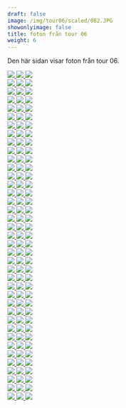 ```yaml
---  
draft: false  
image: /img/tour06/scaled/082.JPG  
showonlyimage: false  
title: foton från tour 06  
weight: 6  
---
```


Den här sidan visar foton från tour 06.

<div class="col-md-8"> <div class="row">  
<a href="/img/tour06/scaled/001.JPG" data-toggle="lightbox"         data-gallery="example-gallery" class="col-sm-4">
<img src="/img/tour06/thumbs/001.JPG" class="img-fluid"> </a>  
<a href="/img/tour06/scaled/002.JPG" data-toggle="lightbox"         data-gallery="example-gallery" class="col-sm-4">
<img src="/img/tour06/thumbs/002.JPG" class="img-fluid"> </a>  
<a href="/img/tour06/scaled/003.JPG" data-toggle="lightbox"         data-gallery="example-gallery" class="col-sm-4">
<img src="/img/tour06/thumbs/003.JPG" class="img-fluid"> </a> </div>
<div class="row">  
<a href="/img/tour06/scaled/004.JPG" data-toggle="lightbox"         data-gallery="example-gallery" class="col-sm-4">
<img src="/img/tour06/thumbs/004.JPG" class="img-fluid"> </a>  
<a href="/img/tour06/scaled/005.JPG" data-toggle="lightbox"         data-gallery="example-gallery" class="col-sm-4">
<img src="/img/tour06/thumbs/005.JPG" class="img-fluid"> </a>  
<a href="/img/tour06/scaled/006.JPG" data-toggle="lightbox"         data-gallery="example-gallery" class="col-sm-4">
<img src="/img/tour06/thumbs/006.JPG" class="img-fluid"> </a> </div>
<div class="row">  
<a href="/img/tour06/scaled/007.JPG" data-toggle="lightbox"         data-gallery="example-gallery" class="col-sm-4">
<img src="/img/tour06/thumbs/007.JPG" class="img-fluid"> </a>  
<a href="/img/tour06/scaled/008.JPG" data-toggle="lightbox"         data-gallery="example-gallery" class="col-sm-4">
<img src="/img/tour06/thumbs/008.JPG" class="img-fluid"> </a>  
<a href="/img/tour06/scaled/009.JPG" data-toggle="lightbox"         data-gallery="example-gallery" class="col-sm-4">
<img src="/img/tour06/thumbs/009.JPG" class="img-fluid"> </a> </div>
<div class="row">  
<a href="/img/tour06/scaled/010.JPG" data-toggle="lightbox"         data-gallery="example-gallery" class="col-sm-4">
<img src="/img/tour06/thumbs/010.JPG" class="img-fluid"> </a>  
<a href="/img/tour06/scaled/011.JPG" data-toggle="lightbox"         data-gallery="example-gallery" class="col-sm-4">
<img src="/img/tour06/thumbs/011.JPG" class="img-fluid"> </a>  
<a href="/img/tour06/scaled/012.JPG" data-toggle="lightbox"         data-gallery="example-gallery" class="col-sm-4">
<img src="/img/tour06/thumbs/012.JPG" class="img-fluid"> </a> </div>
<div class="row">  
<a href="/img/tour06/scaled/013.JPG" data-toggle="lightbox"         data-gallery="example-gallery" class="col-sm-4">
<img src="/img/tour06/thumbs/013.JPG" class="img-fluid"> </a>  
<a href="/img/tour06/scaled/014.JPG" data-toggle="lightbox"         data-gallery="example-gallery" class="col-sm-4">
<img src="/img/tour06/thumbs/014.JPG" class="img-fluid"> </a>  
<a href="/img/tour06/scaled/015.JPG" data-toggle="lightbox"         data-gallery="example-gallery" class="col-sm-4">
<img src="/img/tour06/thumbs/015.JPG" class="img-fluid"> </a> </div>
<div class="row">  
<a href="/img/tour06/scaled/016.JPG" data-toggle="lightbox"         data-gallery="example-gallery" class="col-sm-4">
<img src="/img/tour06/thumbs/016.JPG" class="img-fluid"> </a>  
<a href="/img/tour06/scaled/017.JPG" data-toggle="lightbox"         data-gallery="example-gallery" class="col-sm-4">
<img src="/img/tour06/thumbs/017.JPG" class="img-fluid"> </a>  
<a href="/img/tour06/scaled/018.JPG" data-toggle="lightbox"         data-gallery="example-gallery" class="col-sm-4">
<img src="/img/tour06/thumbs/018.JPG" class="img-fluid"> </a> </div>
<div class="row">  
<a href="/img/tour06/scaled/019.JPG" data-toggle="lightbox"         data-gallery="example-gallery" class="col-sm-4">
<img src="/img/tour06/thumbs/019.JPG" class="img-fluid"> </a>  
<a href="/img/tour06/scaled/020.JPG" data-toggle="lightbox"         data-gallery="example-gallery" class="col-sm-4">
<img src="/img/tour06/thumbs/020.JPG" class="img-fluid"> </a>  
<a href="/img/tour06/scaled/021.JPG" data-toggle="lightbox"         data-gallery="example-gallery" class="col-sm-4">
<img src="/img/tour06/thumbs/021.JPG" class="img-fluid"> </a> </div>
<div class="row">  
<a href="/img/tour06/scaled/022.JPG" data-toggle="lightbox"         data-gallery="example-gallery" class="col-sm-4">
<img src="/img/tour06/thumbs/022.JPG" class="img-fluid"> </a>  
<a href="/img/tour06/scaled/023.JPG" data-toggle="lightbox"         data-gallery="example-gallery" class="col-sm-4">
<img src="/img/tour06/thumbs/023.JPG" class="img-fluid"> </a>  
<a href="/img/tour06/scaled/024.JPG" data-toggle="lightbox"         data-gallery="example-gallery" class="col-sm-4">
<img src="/img/tour06/thumbs/024.JPG" class="img-fluid"> </a> </div>
<div class="row">  
<a href="/img/tour06/scaled/025.JPG" data-toggle="lightbox"         data-gallery="example-gallery" class="col-sm-4">
<img src="/img/tour06/thumbs/025.JPG" class="img-fluid"> </a>  
<a href="/img/tour06/scaled/026.JPG" data-toggle="lightbox"         data-gallery="example-gallery" class="col-sm-4">
<img src="/img/tour06/thumbs/026.JPG" class="img-fluid"> </a>  
<a href="/img/tour06/scaled/027.JPG" data-toggle="lightbox"         data-gallery="example-gallery" class="col-sm-4">
<img src="/img/tour06/thumbs/027.JPG" class="img-fluid"> </a> </div>
<div class="row">  
<a href="/img/tour06/scaled/028.JPG" data-toggle="lightbox"         data-gallery="example-gallery" class="col-sm-4">
<img src="/img/tour06/thumbs/028.JPG" class="img-fluid"> </a>  
<a href="/img/tour06/scaled/029.JPG" data-toggle="lightbox"         data-gallery="example-gallery" class="col-sm-4">
<img src="/img/tour06/thumbs/029.JPG" class="img-fluid"> </a>  
<a href="/img/tour06/scaled/030.JPG" data-toggle="lightbox"         data-gallery="example-gallery" class="col-sm-4">
<img src="/img/tour06/thumbs/030.JPG" class="img-fluid"> </a> </div>
<div class="row">  
<a href="/img/tour06/scaled/031.JPG" data-toggle="lightbox"         data-gallery="example-gallery" class="col-sm-4">
<img src="/img/tour06/thumbs/031.JPG" class="img-fluid"> </a>  
<a href="/img/tour06/scaled/032.JPG" data-toggle="lightbox"         data-gallery="example-gallery" class="col-sm-4">
<img src="/img/tour06/thumbs/032.JPG" class="img-fluid"> </a>  
<a href="/img/tour06/scaled/033.JPG" data-toggle="lightbox"         data-gallery="example-gallery" class="col-sm-4">
<img src="/img/tour06/thumbs/033.JPG" class="img-fluid"> </a> </div>
<div class="row">  
<a href="/img/tour06/scaled/034.JPG" data-toggle="lightbox"         data-gallery="example-gallery" class="col-sm-4">
<img src="/img/tour06/thumbs/034.JPG" class="img-fluid"> </a>  
<a href="/img/tour06/scaled/035.JPG" data-toggle="lightbox"         data-gallery="example-gallery" class="col-sm-4">
<img src="/img/tour06/thumbs/035.JPG" class="img-fluid"> </a>  
<a href="/img/tour06/scaled/036.JPG" data-toggle="lightbox"         data-gallery="example-gallery" class="col-sm-4">
<img src="/img/tour06/thumbs/036.JPG" class="img-fluid"> </a> </div>
<div class="row">  
<a href="/img/tour06/scaled/037.JPG" data-toggle="lightbox"         data-gallery="example-gallery" class="col-sm-4">
<img src="/img/tour06/thumbs/037.JPG" class="img-fluid"> </a>  
<a href="/img/tour06/scaled/038.JPG" data-toggle="lightbox"         data-gallery="example-gallery" class="col-sm-4">
<img src="/img/tour06/thumbs/038.JPG" class="img-fluid"> </a>  
<a href="/img/tour06/scaled/039.JPG" data-toggle="lightbox"         data-gallery="example-gallery" class="col-sm-4">
<img src="/img/tour06/thumbs/039.JPG" class="img-fluid"> </a> </div>
<div class="row">  
<a href="/img/tour06/scaled/040.JPG" data-toggle="lightbox"         data-gallery="example-gallery" class="col-sm-4">
<img src="/img/tour06/thumbs/040.JPG" class="img-fluid"> </a>  
<a href="/img/tour06/scaled/041.JPG" data-toggle="lightbox"         data-gallery="example-gallery" class="col-sm-4">
<img src="/img/tour06/thumbs/041.JPG" class="img-fluid"> </a>  
<a href="/img/tour06/scaled/042.JPG" data-toggle="lightbox"         data-gallery="example-gallery" class="col-sm-4">
<img src="/img/tour06/thumbs/042.JPG" class="img-fluid"> </a> </div>
<div class="row">  
<a href="/img/tour06/scaled/043.JPG" data-toggle="lightbox"         data-gallery="example-gallery" class="col-sm-4">
<img src="/img/tour06/thumbs/043.JPG" class="img-fluid"> </a>  
<a href="/img/tour06/scaled/044.JPG" data-toggle="lightbox"         data-gallery="example-gallery" class="col-sm-4">
<img src="/img/tour06/thumbs/044.JPG" class="img-fluid"> </a>  
<a href="/img/tour06/scaled/045.JPG" data-toggle="lightbox"         data-gallery="example-gallery" class="col-sm-4">
<img src="/img/tour06/thumbs/045.JPG" class="img-fluid"> </a> </div>
<div class="row">  
<a href="/img/tour06/scaled/046.JPG" data-toggle="lightbox"         data-gallery="example-gallery" class="col-sm-4">
<img src="/img/tour06/thumbs/046.JPG" class="img-fluid"> </a>  
<a href="/img/tour06/scaled/047.JPG" data-toggle="lightbox"         data-gallery="example-gallery" class="col-sm-4">
<img src="/img/tour06/thumbs/047.JPG" class="img-fluid"> </a>  
<a href="/img/tour06/scaled/048.JPG" data-toggle="lightbox"         data-gallery="example-gallery" class="col-sm-4">
<img src="/img/tour06/thumbs/048.JPG" class="img-fluid"> </a> </div>
<div class="row">  
<a href="/img/tour06/scaled/049.JPG" data-toggle="lightbox"         data-gallery="example-gallery" class="col-sm-4">
<img src="/img/tour06/thumbs/049.JPG" class="img-fluid"> </a>  
<a href="/img/tour06/scaled/050.JPG" data-toggle="lightbox"         data-gallery="example-gallery" class="col-sm-4">
<img src="/img/tour06/thumbs/050.JPG" class="img-fluid"> </a>  
<a href="/img/tour06/scaled/051.JPG" data-toggle="lightbox"         data-gallery="example-gallery" class="col-sm-4">
<img src="/img/tour06/thumbs/051.JPG" class="img-fluid"> </a> </div>
<div class="row">  
<a href="/img/tour06/scaled/052.JPG" data-toggle="lightbox"         data-gallery="example-gallery" class="col-sm-4">
<img src="/img/tour06/thumbs/052.JPG" class="img-fluid"> </a>  
<a href="/img/tour06/scaled/053.JPG" data-toggle="lightbox"         data-gallery="example-gallery" class="col-sm-4">
<img src="/img/tour06/thumbs/053.JPG" class="img-fluid"> </a>  
<a href="/img/tour06/scaled/054.JPG" data-toggle="lightbox"         data-gallery="example-gallery" class="col-sm-4">
<img src="/img/tour06/thumbs/054.JPG" class="img-fluid"> </a> </div>
<div class="row">  
<a href="/img/tour06/scaled/055.JPG" data-toggle="lightbox"         data-gallery="example-gallery" class="col-sm-4">
<img src="/img/tour06/thumbs/055.JPG" class="img-fluid"> </a>  
<a href="/img/tour06/scaled/056.JPG" data-toggle="lightbox"         data-gallery="example-gallery" class="col-sm-4">
<img src="/img/tour06/thumbs/056.JPG" class="img-fluid"> </a>  
<a href="/img/tour06/scaled/057.JPG" data-toggle="lightbox"         data-gallery="example-gallery" class="col-sm-4">
<img src="/img/tour06/thumbs/057.JPG" class="img-fluid"> </a> </div>
<div class="row">  
<a href="/img/tour06/scaled/058.JPG" data-toggle="lightbox"         data-gallery="example-gallery" class="col-sm-4">
<img src="/img/tour06/thumbs/058.JPG" class="img-fluid"> </a>  
<a href="/img/tour06/scaled/059.JPG" data-toggle="lightbox"         data-gallery="example-gallery" class="col-sm-4">
<img src="/img/tour06/thumbs/059.JPG" class="img-fluid"> </a>  
<a href="/img/tour06/scaled/060.JPG" data-toggle="lightbox"         data-gallery="example-gallery" class="col-sm-4">
<img src="/img/tour06/thumbs/060.JPG" class="img-fluid"> </a> </div>
<div class="row">  
<a href="/img/tour06/scaled/061.JPG" data-toggle="lightbox"         data-gallery="example-gallery" class="col-sm-4">
<img src="/img/tour06/thumbs/061.JPG" class="img-fluid"> </a>  
<a href="/img/tour06/scaled/062.JPG" data-toggle="lightbox"         data-gallery="example-gallery" class="col-sm-4">
<img src="/img/tour06/thumbs/062.JPG" class="img-fluid"> </a>  
<a href="/img/tour06/scaled/063.JPG" data-toggle="lightbox"         data-gallery="example-gallery" class="col-sm-4">
<img src="/img/tour06/thumbs/063.JPG" class="img-fluid"> </a> </div>
<div class="row">  
<a href="/img/tour06/scaled/064.JPG" data-toggle="lightbox"         data-gallery="example-gallery" class="col-sm-4">
<img src="/img/tour06/thumbs/064.JPG" class="img-fluid"> </a>  
<a href="/img/tour06/scaled/065.JPG" data-toggle="lightbox"         data-gallery="example-gallery" class="col-sm-4">
<img src="/img/tour06/thumbs/065.JPG" class="img-fluid"> </a>  
<a href="/img/tour06/scaled/066.JPG" data-toggle="lightbox"         data-gallery="example-gallery" class="col-sm-4">
<img src="/img/tour06/thumbs/066.JPG" class="img-fluid"> </a> </div>
<div class="row">  
<a href="/img/tour06/scaled/067.JPG" data-toggle="lightbox"         data-gallery="example-gallery" class="col-sm-4">
<img src="/img/tour06/thumbs/067.JPG" class="img-fluid"> </a>  
<a href="/img/tour06/scaled/068.JPG" data-toggle="lightbox"         data-gallery="example-gallery" class="col-sm-4">
<img src="/img/tour06/thumbs/068.JPG" class="img-fluid"> </a>  
<a href="/img/tour06/scaled/069.JPG" data-toggle="lightbox"         data-gallery="example-gallery" class="col-sm-4">
<img src="/img/tour06/thumbs/069.JPG" class="img-fluid"> </a> </div>
<div class="row">  
<a href="/img/tour06/scaled/070.JPG" data-toggle="lightbox"         data-gallery="example-gallery" class="col-sm-4">
<img src="/img/tour06/thumbs/070.JPG" class="img-fluid"> </a>  
<a href="/img/tour06/scaled/071.JPG" data-toggle="lightbox"         data-gallery="example-gallery" class="col-sm-4">
<img src="/img/tour06/thumbs/071.JPG" class="img-fluid"> </a>  
<a href="/img/tour06/scaled/072.JPG" data-toggle="lightbox"         data-gallery="example-gallery" class="col-sm-4">
<img src="/img/tour06/thumbs/072.JPG" class="img-fluid"> </a> </div>
<div class="row">  
<a href="/img/tour06/scaled/073.JPG" data-toggle="lightbox"         data-gallery="example-gallery" class="col-sm-4">
<img src="/img/tour06/thumbs/073.JPG" class="img-fluid"> </a>  
<a href="/img/tour06/scaled/074.JPG" data-toggle="lightbox"         data-gallery="example-gallery" class="col-sm-4">
<img src="/img/tour06/thumbs/074.JPG" class="img-fluid"> </a>  
<a href="/img/tour06/scaled/075.JPG" data-toggle="lightbox"         data-gallery="example-gallery" class="col-sm-4">
<img src="/img/tour06/thumbs/075.JPG" class="img-fluid"> </a> </div>
<div class="row">  
<a href="/img/tour06/scaled/076.JPG" data-toggle="lightbox"         data-gallery="example-gallery" class="col-sm-4">
<img src="/img/tour06/thumbs/076.JPG" class="img-fluid"> </a>  
<a href="/img/tour06/scaled/077.JPG" data-toggle="lightbox"         data-gallery="example-gallery" class="col-sm-4">
<img src="/img/tour06/thumbs/077.JPG" class="img-fluid"> </a>  
<a href="/img/tour06/scaled/078.JPG" data-toggle="lightbox"         data-gallery="example-gallery" class="col-sm-4">
<img src="/img/tour06/thumbs/078.JPG" class="img-fluid"> </a> </div>
<div class="row">  
<a href="/img/tour06/scaled/079.JPG" data-toggle="lightbox"         data-gallery="example-gallery" class="col-sm-4">
<img src="/img/tour06/thumbs/079.JPG" class="img-fluid"> </a>  
<a href="/img/tour06/scaled/080.JPG" data-toggle="lightbox"         data-gallery="example-gallery" class="col-sm-4">
<img src="/img/tour06/thumbs/080.JPG" class="img-fluid"> </a>  
<a href="/img/tour06/scaled/081.JPG" data-toggle="lightbox"         data-gallery="example-gallery" class="col-sm-4">
<img src="/img/tour06/thumbs/081.JPG" class="img-fluid"> </a> </div>
<div class="row">  
<a href="/img/tour06/scaled/082.JPG" data-toggle="lightbox"         data-gallery="example-gallery" class="col-sm-4">
<img src="/img/tour06/thumbs/082.JPG" class="img-fluid"> </a>  
<a href="/img/tour06/scaled/083.JPG" data-toggle="lightbox"         data-gallery="example-gallery" class="col-sm-4">
<img src="/img/tour06/thumbs/083.JPG" class="img-fluid"> </a>  
<a href="/img/tour06/scaled/084.JPG" data-toggle="lightbox"         data-gallery="example-gallery" class="col-sm-4">
<img src="/img/tour06/thumbs/084.JPG" class="img-fluid"> </a> </div>
<div class="row">  
<a href="/img/tour06/scaled/085.JPG" data-toggle="lightbox"         data-gallery="example-gallery" class="col-sm-4">
<img src="/img/tour06/thumbs/085.JPG" class="img-fluid"> </a>  
<a href="/img/tour06/scaled/086.JPG" data-toggle="lightbox"         data-gallery="example-gallery" class="col-sm-4">
<img src="/img/tour06/thumbs/086.JPG" class="img-fluid"> </a>  
<a href="/img/tour06/scaled/087.JPG" data-toggle="lightbox"         data-gallery="example-gallery" class="col-sm-4">
<img src="/img/tour06/thumbs/087.JPG" class="img-fluid"> </a> </div>
<div class="row">  
<a href="/img/tour06/scaled/088.JPG" data-toggle="lightbox"         data-gallery="example-gallery" class="col-sm-4">
<img src="/img/tour06/thumbs/088.JPG" class="img-fluid"> </a>  
<a href="/img/tour06/scaled/089.JPG" data-toggle="lightbox"         data-gallery="example-gallery" class="col-sm-4">
<img src="/img/tour06/thumbs/089.JPG" class="img-fluid"> </a>  
<a href="/img/tour06/scaled/090.JPG" data-toggle="lightbox"         data-gallery="example-gallery" class="col-sm-4">
<img src="/img/tour06/thumbs/090.JPG" class="img-fluid"> </a> </div>
<div class="row">  
<a href="/img/tour06/scaled/091.JPG" data-toggle="lightbox"         data-gallery="example-gallery" class="col-sm-4">
<img src="/img/tour06/thumbs/091.JPG" class="img-fluid"> </a>  
<a href="/img/tour06/scaled/092.JPG" data-toggle="lightbox"         data-gallery="example-gallery" class="col-sm-4">
<img src="/img/tour06/thumbs/092.JPG" class="img-fluid"> </a>  
<a href="/img/tour06/scaled/093.JPG" data-toggle="lightbox"         data-gallery="example-gallery" class="col-sm-4">
<img src="/img/tour06/thumbs/093.JPG" class="img-fluid"> </a> </div>
<div class="row">  
<a href="/img/tour06/scaled/094.JPG" data-toggle="lightbox"         data-gallery="example-gallery" class="col-sm-4">
<img src="/img/tour06/thumbs/094.JPG" class="img-fluid"> </a>  
<a href="/img/tour06/scaled/095.JPG" data-toggle="lightbox"         data-gallery="example-gallery" class="col-sm-4">
<img src="/img/tour06/thumbs/095.JPG" class="img-fluid"> </a>  
<a href="/img/tour06/scaled/096.JPG" data-toggle="lightbox"         data-gallery="example-gallery" class="col-sm-4">
<img src="/img/tour06/thumbs/096.JPG" class="img-fluid"> </a> </div>
<div class="row">  
<a href="/img/tour06/scaled/097.JPG" data-toggle="lightbox"         data-gallery="example-gallery" class="col-sm-4">
<img src="/img/tour06/thumbs/097.JPG" class="img-fluid"> </a>  
<a href="/img/tour06/scaled/098.JPG" data-toggle="lightbox"         data-gallery="example-gallery" class="col-sm-4">
<img src="/img/tour06/thumbs/098.JPG" class="img-fluid"> </a>  
<a href="/img/tour06/scaled/099.JPG" data-toggle="lightbox"         data-gallery="example-gallery" class="col-sm-4">
<img src="/img/tour06/thumbs/099.JPG" class="img-fluid"> </a> </div>
<div class="row">  
<a href="/img/tour06/scaled/100.JPG" data-toggle="lightbox"         data-gallery="example-gallery" class="col-sm-4">
<img src="/img/tour06/thumbs/100.JPG" class="img-fluid"> </a>  
<a href="/img/tour06/scaled/101.JPG" data-toggle="lightbox"         data-gallery="example-gallery" class="col-sm-4">
<img src="/img/tour06/thumbs/101.JPG" class="img-fluid"> </a>  
<a href="/img/tour06/scaled/102.JPG" data-toggle="lightbox"         data-gallery="example-gallery" class="col-sm-4">
<img src="/img/tour06/thumbs/102.JPG" class="img-fluid"> </a> </div>
<div class="row">  
<a href="/img/tour06/scaled/103.JPG" data-toggle="lightbox"         data-gallery="example-gallery" class="col-sm-4">
<img src="/img/tour06/thumbs/103.JPG" class="img-fluid"> </a>  
<a href="/img/tour06/scaled/104.JPG" data-toggle="lightbox"         data-gallery="example-gallery" class="col-sm-4">
<img src="/img/tour06/thumbs/104.JPG" class="img-fluid"> </a>  
<a href="/img/tour06/scaled/105.JPG" data-toggle="lightbox"         data-gallery="example-gallery" class="col-sm-4">
<img src="/img/tour06/thumbs/105.JPG" class="img-fluid"> </a> </div>
<div class="row">  
<a href="/img/tour06/scaled/106.JPG" data-toggle="lightbox"         data-gallery="example-gallery" class="col-sm-4">
<img src="/img/tour06/thumbs/106.JPG" class="img-fluid"> </a>  
<a href="/img/tour06/scaled/107.JPG" data-toggle="lightbox"         data-gallery="example-gallery" class="col-sm-4">
<img src="/img/tour06/thumbs/107.JPG" class="img-fluid"> </a>  
<a href="/img/tour06/scaled/108.JPG" data-toggle="lightbox"         data-gallery="example-gallery" class="col-sm-4">
<img src="/img/tour06/thumbs/108.JPG" class="img-fluid"> </a> </div>
<div class="row">  
<a href="/img/tour06/scaled/109.JPG" data-toggle="lightbox"         data-gallery="example-gallery" class="col-sm-4">
<img src="/img/tour06/thumbs/109.JPG" class="img-fluid"> </a>  
<a href="/img/tour06/scaled/110.JPG" data-toggle="lightbox"         data-gallery="example-gallery" class="col-sm-4">
<img src="/img/tour06/thumbs/110.JPG" class="img-fluid"> </a>  
<a href="/img/tour06/scaled/111.JPG" data-toggle="lightbox"         data-gallery="example-gallery" class="col-sm-4">
<img src="/img/tour06/thumbs/111.JPG" class="img-fluid"> </a> </div>
<div class="row">  
<a href="/img/tour06/scaled/112.JPG" data-toggle="lightbox"         data-gallery="example-gallery" class="col-sm-4">
<img src="/img/tour06/thumbs/112.JPG" class="img-fluid"> </a>  
<a href="/img/tour06/scaled/113.JPG" data-toggle="lightbox"         data-gallery="example-gallery" class="col-sm-4">
<img src="/img/tour06/thumbs/113.JPG" class="img-fluid"> </a>  
<a href="/img/tour06/scaled/114.JPG" data-toggle="lightbox"         data-gallery="example-gallery" class="col-sm-4">
<img src="/img/tour06/thumbs/114.JPG" class="img-fluid"> </a> </div>
<div class="row">  
<a href="/img/tour06/scaled/115.JPG" data-toggle="lightbox"         data-gallery="example-gallery" class="col-sm-4">
<img src="/img/tour06/thumbs/115.JPG" class="img-fluid"> </a>  
<a href="/img/tour06/scaled/116.JPG" data-toggle="lightbox"         data-gallery="example-gallery" class="col-sm-4">
<img src="/img/tour06/thumbs/116.JPG" class="img-fluid"> </a>  
<a href="/img/tour06/scaled/117.JPG" data-toggle="lightbox"         data-gallery="example-gallery" class="col-sm-4">
<img src="/img/tour06/thumbs/117.JPG" class="img-fluid"> </a> </div>
</div>

